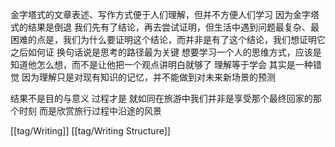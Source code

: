 金字塔式的文章表述、写作方式便于人们理解，但并不方便人们学习 因为金字塔式的结果是倒退 我们先有了结论，再去尝试证明，但生活中遇到问题最复杂、最困难的点是，我们为什么要证明这个结论，而并非是有了这个结论，我们想证明它之后如何证
换句话说是思考的路径最为关键 想要学习一个人的思维方式，应该是知道他怎么想，而不是让他把一个观点讲明白就够了 理解等于学会 其实是一种错觉 因为理解只是对现有知识的记忆，并不能做到对未来新场景的预测

结果不是目的与意义 过程才是 就如同在旅游中我们并非是享受那个最终回家的那个时刻 而是欣赏旅行过程中沿途的风景

[[tag/Writing]] [[tag/Writing Structure]]